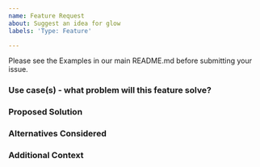```yaml
---
name: Feature Request
about: Suggest an idea for glow
labels: 'Type: Feature'

---
```


Please see the Examples in our main README.md before submitting your issue.

### Use case(s) - what problem will this feature solve?

### Proposed Solution

### Alternatives Considered

### Additional Context
